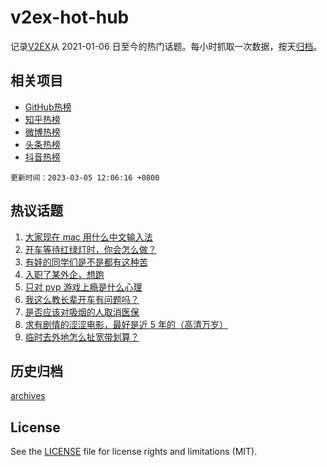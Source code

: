 # v2ex-hot-hub

 记录[V2EX](https://www.v2ex.com/)从 2021-01-06 日至今的热门话题。每小时抓取一次数据，按天[归档](archives)。
 
 ## 相关项目

- [GitHub热榜](https://github.com/it985/github-hot-hub)
- [知乎热榜](https://github.com/it985/zhihu-hot-hub)
- [微博热榜](https://github.com/it985/weibo-hot-hub)
- [头条热榜](https://github.com/it985/toutiao-hot-hub)
- [抖音热榜](https://github.com/it985/douyin-hot-hub)


 `更新时间：2023-03-05 12:06:16 +0800`

## 热议话题

1. [大家现在 mac 用什么中文输入法](https://www.v2ex.com/t/921066)
1. [开车等待红绿灯时，你会怎么做？](https://www.v2ex.com/t/921154)
1. [有娃的同学们是不是都有这种苦](https://www.v2ex.com/t/921211)
1. [入职了某外企，想跑](https://www.v2ex.com/t/921053)
1. [只对 pvp 游戏上瘾是什么心理](https://www.v2ex.com/t/921061)
1. [我这么教长辈开车有问题吗？](https://www.v2ex.com/t/921178)
1. [是否应该对吸烟的人取消医保](https://www.v2ex.com/t/921218)
1. [求有剧情的涩涩电影，最好是近 5 年的（高清万岁）](https://www.v2ex.com/t/921159)
1. [临时去外地怎么扯宽带划算？](https://www.v2ex.com/t/921113)

## 历史归档

[archives](archives)

## License

See the [LICENSE](LICENSE) file for license rights and limitations (MIT).
